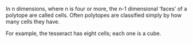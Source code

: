In n dimensions, where n is four or more, the n-1 dimensional ’faces’ of
a polytope are called cells. Often polytopes are classified simply by
how many cells they have.

For example, the tesseract has eight cells; each one is a cube.
